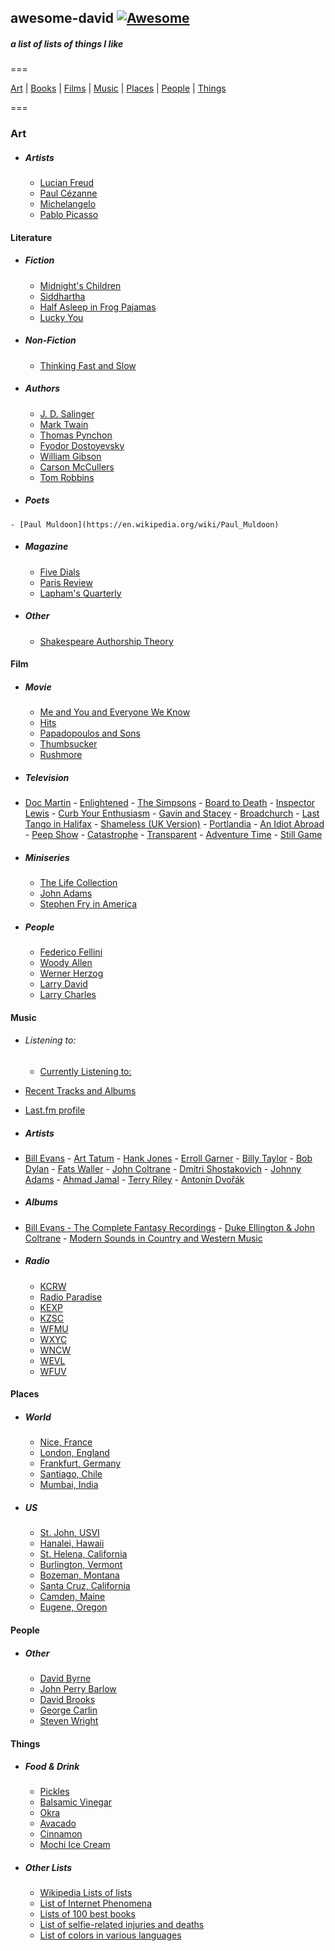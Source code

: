 ## awesome-david   [![Awesome](https://cdn.rawgit.com/sindresorhus/awesome/d7305f38d29fed78fa85652e3a63e154dd8e8829/media/badge.svg)](https://github.com/sindresorhus/awesome)

##### a list of lists of things I like

===

[Art](#art) | [Books](#art) | [Films](#film) | [Music](#music) | [Places](#places) | [People](#people) | [Things](#things)

===

### Art

  - ##### Artists
	- [Lucian Freud](https://en.wikipedia.org/wiki/Lucian_Freud)
	- [Paul Cézanne](https://en.wikipedia.org/wiki/Paul_C%C3%A9zanne)
	- [Michelangelo](https://en.wikipedia.org/wiki/Michelangelo)
	- [Pablo Picasso](https://en.wikipedia.org/wiki/Pablo_Picasso)
	  
  
#### Literature

  - ##### Fiction
	- [Midnight's Children](https://en.wikipedia.org/wiki/Midnight%27s_Children)
	- [Siddhartha](<https://en.wikipedia.org/wiki/Siddhartha_(novel)>)
	- [Half Asleep in Frog Pajamas](https://en.wikipedia.org/wiki/Half_Asleep_in_Frog_Pajamas)
	- [Lucky You](<https://en.wikipedia.org/wiki/Lucky_You_(novel)>)
	

  - ##### Non-Fiction
	- [Thinking Fast and Slow](https://en.wikipedia.org/wiki/Thinking,_Fast_and_Slow) 

	
  - ##### Authors
	- [J. D. Salinger](https://en.wikipedia.org/wiki/J._D._Salinger)
	- [Mark Twain](https://en.wikipedia.org/wiki/Mark_Twain)
	- [Thomas Pynchon](https://en.wikipedia.org/wiki/Thomas_Pynchon)
	- [Fyodor Dostoyevsky](https://en.wikipedia.org/wiki/Fyodor_Dostoyevsky)
	- [William Gibson](https://en.wikipedia.org/wiki/William_Gibson)
	- [Carson McCullers](https://en.wikipedia.org/wiki/Carson_McCullers)
	- [Tom Robbins](https://en.wikipedia.org/wiki/Tom_Robbins)
	
   - ##### Poets
	- [Paul Muldoon](https://en.wikipedia.org/wiki/Paul_Muldoon)

  - ##### Magazine
	- [Five Dials](https://en.wikipedia.org/wiki/Five_Dials)
	- [Paris Review](https://en.wikipedia.org/wiki/The_Paris_Review)
	- [Lapham's Quarterly](https://en.wikipedia.org/wiki/Lapham%27s_Quarterly)


  - ##### Other
	- [Shakespeare Authorship Theory](https://en.wikipedia.org/wiki/Shakespeare_authorship_question)
  	
  
#### Film

  - ##### Movie
	- [Me and You and Everyone We Know](https://en.wikipedia.org/wiki/Me_and_You_and_Everyone_We_Know)
	- [Hits](<https://en.wikipedia.org/wiki/Hits_(film)>)
	- [Papadopoulos and Sons](https://en.wikipedia.org/wiki/Papadopoulos_%26_Sons)
	- [Thumbsucker](<https://en.wikipedia.org/wiki/Thumbsucker_(film)>)
	- [Rushmore](<https://en.wikipedia.org/wiki/Rushmore_(film)>)
  	

  - ##### Television
   - [Doc Martin](https://en.wikipedia.org/wiki/Doc_Martin)
	- [Enlightened](https://en.wikipedia.org/wiki/Enlightened_%28TV_series%29)
	- [The Simpsons](https://en.wikipedia.org/wiki/The_Simpsons)
	- [Board to Death](https://en.wikipedia.org/wiki/Bored_to_Death)
	- [Inspector Lewis](<https://en.wikipedia.org/wiki/Lewis_(TV_series)>)
	- [Curb Your Enthusiasm](https://en.wikipedia.org/wiki/Curb_Your_Enthusiasm)
	- [Gavin and Stacey](https://en.wikipedia.org/wiki/Gavin_%26_Stacey)
	- [Broadchurch](https://en.wikipedia.org/wiki/Broadchurch)
	- [Last Tango in Halifax](https://en.wikipedia.org/wiki/Last_Tango_in_Halifax)
	- [Shameless (UK Version)](<https://en.wikipedia.org/wiki/Shameless_(UK_TV_series)>)
	- [Portlandia](<https://en.wikipedia.org/wiki/Portlandia_(TV_series)>)
	- [An Idiot Abroad](https://en.wikipedia.org/wiki/An_Idiot_Abroad)
	- [Peep Show](<https://en.wikipedia.org/wiki/Peep_Show_(TV_series)>)
	- [Catastrophe](<https://en.wikipedia.org/wiki/Catastrophe_(2015_TV_series)>)
	- [Transparent](https://en.wikipedia.org/wiki/Transparent_%28TV_series%29)
	- [Adventure Time](https://en.wikipedia.org/wiki/Adventure_Time)
	- [Still Game](https://en.wikipedia.org/wiki/Still_Game)
	

  - ##### Miniseries
	- [The Life Collection](https://en.wikipedia.org/wiki/The_Life_Collection)
	- [John Adams](<https://en.wikipedia.org/wiki/John_Adams_(miniseries)>)
	- [Stephen Fry in America](https://en.wikipedia.org/wiki/Stephen_Fry_in_America)
	
	

  - ##### People 
	- [Federico Fellini](https://en.wikipedia.org/wiki/Federico_Fellini)
	- [Woody Allen](https://en.wikipedia.org/wiki/Woody_Allen)
	- [Werner Herzog](https://en.wikipedia.org/wiki/Werner_Herzog)
	- [Larry David](https://en.wikipedia.org/wiki/Larry_David)
	- [Larry Charles](https://en.wikipedia.org/wiki/Larry_Charles)

	
#### Music

  - ###### Listening to:
	- [Currently Listening to:](https://davidawindham.com/studio/music)
   - [Recent Tracks and Albums](https://davidawindham.com/studio/music)
   - [Last.fm profile](http://www.last.fm/user/windhamdavid)
  

  - ##### Artists
   - [Bill Evans](https://en.wikipedia.org/wiki/Bill_Evans)
	- [Art Tatum](https://en.wikipedia.org/wiki/Art_Tatum)
	- [Hank Jones](https://en.wikipedia.org/wiki/Hank_Jones)
	- [Erroll Garner](https://en.wikipedia.org/wiki/Erroll_Garner)
	- [Billy Taylor](https://en.wikipedia.org/wiki/Billy_Taylor)
	- [Bob Dylan](https://en.wikipedia.org/wiki/Bob_Dylan)
	- [Fats Waller](https://en.wikipedia.org/wiki/Fats_Waller)
	- [John Coltrane](https://en.wikipedia.org/wiki/John_Coltrane)
	- [Dmitri Shostakovich](https://en.wikipedia.org/wiki/Anton%C3%ADn_Dvo%C5%99%C3%A1k)
	- [Johnny Adams](https://en.wikipedia.org/wiki/Johnny_Adams)
	- [Ahmad Jamal](https://en.wikipedia.org/wiki/Ahmad_Jamal)
	- [Terry Riley](https://en.wikipedia.org/wiki/Terry_Riley)
	- [Antonín Dvořák](https://en.wikipedia.org/wiki/Anton%C3%ADn_Dvo%C5%99%C3%A1k)	
	

  - ##### Albums
   - [Bill Evans - The Complete Fantasy Recordings](https://en.wikipedia.org/wiki/Bill_Evans_discography)
	- [Duke Ellington & John Coltrane](https://en.wikipedia.org/wiki/Duke_Ellington_%26_John_Coltrane)
	- [Modern Sounds in Country and Western Music](https://en.wikipedia.org/wiki/Modern_Sounds_in_Country_and_Western_Music)
  

  - ##### Radio
	- [KCRW](https://en.wikipedia.org/wiki/KCRW)
	- [Radio Paradise](https://en.wikipedia.org/wiki/Radio_Paradise)
	- [KEXP](https://en.wikipedia.org/wiki/KEXP-FM)
	- [KZSC](https://en.wikipedia.org/wiki/KZSC)
	- [WFMU](https://en.wikipedia.org/wiki/WFMU)
	- [WXYC](https://en.wikipedia.org/wiki/WXYC)
	- [WNCW](https://en.wikipedia.org/wiki/WNCW)
	- [WEVL](https://en.wikipedia.org/wiki/WEVL)
	- [WFUV](https://en.wikipedia.org/wiki/WFUV)


#### Places

  - ##### World
	- [Nice, France](https://en.wikipedia.org/wiki/London)
	- [London, England](https://en.wikipedia.org/wiki/London)
	- [Frankfurt, Germany](https://en.wikipedia.org/wiki/Frankfurt)
	- [Santiago, Chile](https://en.wikipedia.org/wiki/Santiago)
	- [Mumbai, India](https://en.wikipedia.org/wiki/Mumbai)	


  - ##### US
	- [St. John, USVI](https://en.wikipedia.org/wiki/Saint_John,_U.S._Virgin_Islands)
	- [Hanalei, Hawaii](https://en.wikipedia.org/wiki/Hanalei,_Hawaii)
	- [St. Helena, California](https://en.wikipedia.org/wiki/St._Helena,_California)
	- [Burlington, Vermont](https://en.wikipedia.org/wiki/Burlington,_Vermont)
	- [Bozeman, Montana](https://en.wikipedia.org/wiki/Bozeman,_Montana)
	- [Santa Cruz, California](https://en.wikipedia.org/wiki/Santa_Cruz,_California)
	- [Camden, Maine](https://en.wikipedia.org/wiki/Camden,_Maine)
	- [Eugene, Oregon](https://en.wikipedia.org/wiki/Eugene,_Oregon)


#### People

  - ##### Other
	- [David Byrne](https://en.wikipedia.org/wiki/David_Byrne)
	- [John Perry Barlow](https://en.wikipedia.org/wiki/John_Perry_Barlow)
	- [David Brooks](<https://en.wikipedia.org/wiki/David_Brooks_(journalist)>)
	- [George Carlin](https://en.wikipedia.org/wiki/George_Carlin)
	- [Steven Wright](https://en.wikipedia.org/wiki/Steven_Wright)
	

#### Things

  - ##### Food & Drink
	- [Pickles](https://en.wikipedia.org/wiki/Pickled_cucumber)
	- [Balsamic Vinegar](https://en.wikipedia.org/wiki/Traditional_Balsamic_Vinegar)
	- [Okra](https://en.wikipedia.org/wiki/Okra)
	- [Avacado](https://en.wikipedia.org/wiki/Avocado)
	- [Cinnamon](https://en.wikipedia.org/wiki/Cinnamon)
	- [Mochi Ice Cream](https://en.wikipedia.org/wiki/Mochi_ice_cream)

  
  - ##### Other Lists
	- [Wikipedia Lists of lists](https://en.wikipedia.org/wiki/Category:Lists_of_lists)
	- [List of Internet Phenomena](https://en.wikipedia.org/wiki/List_of_Internet_phenomena)
	- [Lists of 100 best books](https://en.wikipedia.org/wiki/Lists_of_100_best_books)
	- [List of selfie-related injuries and deaths](https://en.wikipedia.org/wiki/List_of_Internet_phenomena)
	- [List of colors in various languages](https://en.wikipedia.org/wiki/List_of_colors_in_various_languages)